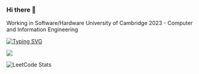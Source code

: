 ### Hi there 👋

Working in Software/Hardware
University of Cambridge 2023 - Computer and Information Engineering 

[![Typing SVG](https://readme-typing-svg.herokuapp.com?color=5B7B65&lines=HW/SW+Engineer)](https://git.io/typing-svg)


<!--<a href="https://github.com/anuraghazra/github-readme-stats">
  <img align="center" src="https://github-readme-stats.vercel.app/api?username=JSh4w&show_icons=true&include_all_commits=true&theme=synthwave&hide_border=true" alt="JSh4w Statistics" />
</a> -->
<a href="https://github.com/anuraghazra/github-readme-stats">
  <img align="center" src="https://github-readme-stats.vercel.app/api/top-langs/?username=JSh4w&layout=compact&theme=synthwave&hide_border=true" />
</a> 



![LeetCode Stats](https://leetcard.jacoblin.cool/JontyShaw?theme=light&font=Rancho&ext=activity)
<!--
**JSh4w/JSh4w** is a ✨ _special_ ✨ repository because its `README.md` (this file) appears on your GitHub profile.

Here are some ideas to get you started:

- 🔭 I’m currently working on ...
- 🌱 I’m currently learning ...
- 👯 I’m looking to collaborate on ...
- 🤔 I’m looking for help with ...
- 💬 Ask me about ...
- 📫 How to reach me: ...
- 😄 Pronouns: ...
- ⚡ Fun fact: ...
-->

